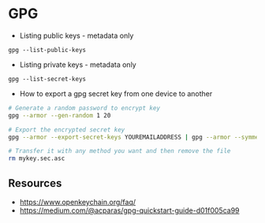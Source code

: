 # GPG

* Listing public keys - metadata only
```
gpg --list-public-keys
```
* Listing private keys - metadata only
```
gpg --list-secret-keys
```

* How to export a gpg secret key from one device to another
```bash
# Generate a random password to encrypt key
gpg --armor --gen-random 1 20

# Export the encrypted secret key
gpg --armor --export-secret-keys YOUREMAILADDRESS | gpg --armor --symmetric --output mykey.sec.asc

# Transfer it with any method you want and then remove the file
rm mykey.sec.asc
```

## Resources

* https://www.openkeychain.org/faq/
* https://medium.com/@acparas/gpg-quickstart-guide-d01f005ca99
